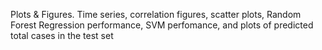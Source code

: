 Plots & Figures. Time series, correlation figures, scatter plots, Random Forest Regression performance, SVM perfomance, and plots of predicted total cases in the test set

